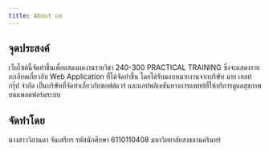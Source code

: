 ```yaml
---
title: About us
---
```


## จุดประสงค์
เว็บไซต์นี้จัดทำขึ้นเพื่อแสดงผลงานรายวิชา 240-300 PRACTICAL TRAINING ซึ่งจะแสดงรายละเอียดเกี่ยวกับ Web Application ที่ได้จัดทำขึ้น โดยได้รับมอบหมายงานจากบริษัท มาย เฮลท์ กรุ๊ป จำกัด เป็นบริษัทที่จัดทำเกี่ยวกับซอฟต์แวร์ และแอปพลิเคชันทางการแพทย์ที่ให้บริการดูแลสุขภาพบนแพลตฟอร์มระบบ


## จัดทำโดย
นางสาววิกานดา จันเสรีกร รหัสนักศึกษา 6110110408   มหาวิทยาลัยสงขลานครินทร์

